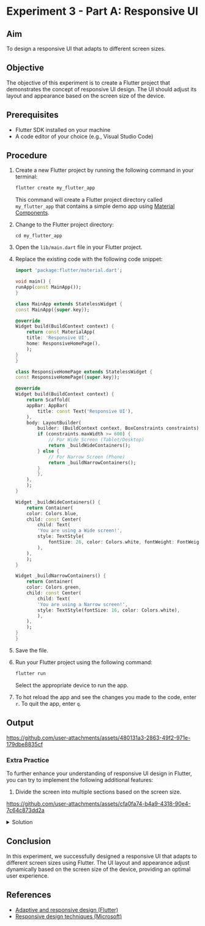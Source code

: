 # Experiment 3 - Part A:  **Responsive UI**
## Aim

To design a responsive UI that adapts to different screen sizes.

## Objective

The objective of this experiment is to create a Flutter project that demonstrates the concept of responsive UI design. The UI should adjust its layout and appearance based on the screen size of the device.

## Prerequisites
- Flutter SDK installed on your machine
- A code editor of your choice (e.g., Visual Studio Code)

## Procedure

1. Create a new Flutter project by running the following command in your terminal:
    ```cmd
    flutter create my_flutter_app
    ```
    This command will create a Flutter project directory called `my_flutter_app` that contains a simple demo app using [Material Components](https://m3.material.io/components).

2. Change to the Flutter project directory:
    ```cdm
    cd my_flutter_app
    ```

3. Open the `lib/main.dart` file in your Flutter project.

4. Replace the existing code with the following code snippet:

    ```dart
    import 'package:flutter/material.dart';

    void main() {
    runApp(const MainApp());
    }

    class MainApp extends StatelessWidget {
    const MainApp({super.key});

    @override
    Widget build(BuildContext context) {
        return const MaterialApp(
        title: 'Responsive UI',
        home: ResponsiveHomePage(),
        );
    }
    }

    class ResponsiveHomePage extends StatelessWidget {
    const ResponsiveHomePage({super.key});

    @override
    Widget build(BuildContext context) {
        return Scaffold(
        appBar: AppBar(
            title: const Text('Responsive UI'),
        ),
        body: LayoutBuilder(
            builder: (BuildContext context, BoxConstraints constraints) {
            if (constraints.maxWidth >= 600) {
                // For Wide Screen (Tablet/Desktop)
                return _buildWideContainers();
            } else {
                // For Narrow Screen (Phone)
                return _buildNarrowContainers();
            }
            },
        ),
        );
    }

    Widget _buildWideContainers() {
        return Container(
        color: Colors.blue,
        child: const Center(
            child: Text(
            'You are using a Wide screen!',
            style: TextStyle(
                fontSize: 26, color: Colors.white, fontWeight: FontWeight.bold),
            ),
        ),
        );
    }

    Widget _buildNarrowContainers() {
        return Container(
        color: Colors.green,
        child: const Center(
            child: Text(
            'You are using a Narrow screen!',
            style: TextStyle(fontSize: 16, color: Colors.white),
            ),
        ),
        );
    }
    }
    ```

5. Save the file.

6. Run your Flutter project using the following command:
    ```cmd
    flutter run
    ```
    Select the appropriate device to run the app.

7. To hot reload the app and see the changes you made to the code, enter `r`. To quit the app, enter `q`.

## Output

https://github.com/user-attachments/assets/480131a3-2863-49f2-971e-179dbe8835cf


### Extra Practice

To further enhance your understanding of responsive UI design in Flutter, you can try to implement the following additional features:

1. Divide the screen into multiple sections based on the screen size.



https://github.com/user-attachments/assets/cfa0fa74-b4a9-4318-90e4-7c64c873dd2a


<details>
  <summary>Solution</summary>

```dart
import 'package:flutter/material.dart';

void main() {
  runApp(const MainApp());
}

class MainApp extends StatelessWidget {
  const MainApp({super.key});

  @override
  Widget build(BuildContext context) {
    return const MaterialApp(
      title: 'Responsive UI',
      home: ResponsiveHomePage(),
    );
  }
}

class ResponsiveHomePage extends StatelessWidget {
  const ResponsiveHomePage({super.key});

  @override
  Widget build(BuildContext context) {
    return Scaffold(
      appBar: AppBar(
        title: const Text('Responsive UI'),
      ),
      body: LayoutBuilder(
        builder: (BuildContext context, BoxConstraints constraints) {
          if (constraints.maxWidth >= 600) {
            // For Wide Screen (Tablet/Desktop)
            return _buildLargeScreenLayout();
          } else {
            // For Narrow Screen (Phone)
            return _buildSmallScreenLayout();
          }
        },
      ),
    );
  }

  Widget _buildLargeScreenLayout() {
    return Row(
      children: <Widget>[
        Expanded(
          child: Container(
            color: Colors.blue,
            child: const Center(
              child: Text(
                'Left Container\n(Wide Screen)',
                style: TextStyle(color: Colors.white, fontSize: 24),
              ),
            ),
          ),
        ),
        Expanded(
          child: Container(
            color: Colors.green,
            child: const Center(
              child: Text(
                'Right Container\n(Wide Screen)',
                style: TextStyle(color: Colors.white, fontSize: 24),
              ),
            ),
          ),
        ),
      ],
    );
  }

  Widget _buildSmallScreenLayout() {
    return Column(
      children: <Widget>[
        Expanded(
          child: Container(
            color: Colors.blue,
            child: const Center(
              child: Text(
                'Top Container\n(Narrow Screen)',
                style: TextStyle(color: Colors.white, fontSize: 24),
              ),
            ),
          ),
        ),
        Expanded(
          child: Container(
            color: Colors.green,
            child: const Center(
              child: Text(
                'Bottom Container\n(Narrow Screen)',
                style: TextStyle(color: Colors.white, fontSize: 24),
              ),
            ),
          ),
        ),
      ],
    );
  }
}
```
</details>

## Conclusion

In this experiment, we successfully designed a responsive UI that adapts to different screen sizes using Flutter. The UI layout and appearance adjust dynamically based on the screen size of the device, providing an optimal user experience.

## References

- [Adaptive and responsive design (Flutter)](https://docs.flutter.dev/ui/adaptive-responsive)
- [Responsive design techniques (Microsoft)](https://learn.microsoft.com/en-us/windows/apps/design/layout/responsive-design)
